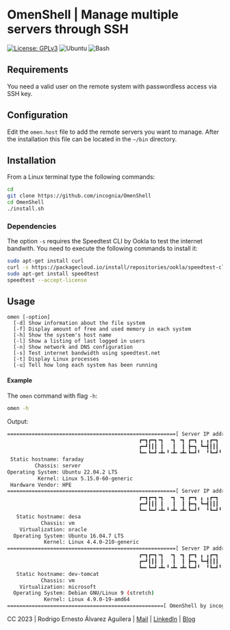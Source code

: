 # OmenShell | Manage multiple servers through SSH

[![License: GPLv3](https://img.shields.io/badge/License-GPLv3-steelblue)](https://www.gnu.org/licenses/gpl-3.0.html) ![Ubuntu](https://img.shields.io/badge/Ubuntu-v22.04.2_LTS-e9500e.svg) ![Bash](https://img.shields.io/badge/Bash-v5.1.16-232c34.svg)

## Requirements

You need a valid user on the remote system with passwordless access via SSH key.

## Configuration

Edit the `omen.host` file to add the remote servers you want to manage. After the installation this file can be located in the `~/bin` directory.

## Installation

From a Linux terminal type the following commands:
```bash
cd
git clone https://github.com/incognia/OmenShell
cd OmenShell
./install.sh
```
### Dependencies

The option `-s` requires the Speedtest CLI by Ookla to test the internet bandwith. You need to execute the following commands to install it:

```bash
sudo apt-get install curl
curl -s https://packagecloud.io/install/repositories/ookla/speedtest-cli/script.deb.sh | sudo bash
sudo apt-get install speedtest
speedtest --accept-license
```

## Usage
```
omen [-option]
  [-d] Show information about the file system
  [-f] Display amount of free and used memory in each system
  [-h] Show the system's host name
  [-l] Show a listing of last logged in users
  [-n] Show network and DNS configuration
  [-s] Test internet bandwidth using speedtest.net
  [-t] Display Linux processes
  [-u] Tell how long each system has been running
```

#### Example

The `omen` command with flag `-h`:
```bash
omen -h
```
Output:
```bash
=======================================================[ Server IP address ]====
                                           ┏━┓┏━┓╺┓  ╺┓ ╺┓ ┏━┓ ╻ ╻┏━┓ ╺┓ ┏━┓┏━┓
                                           ┏━┛┃┃┃ ┃   ┃  ┃ ┣━┓ ┗━┫┃┃┃  ┃ ╺━┫┃┃┃
                                           ┗━╸┗━┛╺┻╸╹╺┻╸╺┻╸┗━┛╹  ╹┗━┛╹╺┻╸┗━┛┗━┛
 Static hostname: faraday
         Chassis: server
Operating System: Ubuntu 22.04.2 LTS
          Kernel: Linux 5.15.0-60-generic
 Hardware Vendor: HPE
=======================================================[ Server IP address ]====
                                           ┏━┓┏━┓╺┓  ╺┓ ╺┓ ┏━┓ ╻ ╻┏━┓ ╺┓ ┏━┓┏━┓
                                           ┏━┛┃┃┃ ┃   ┃  ┃ ┣━┓ ┗━┫┃┃┃  ┃ ╺━┫┣━┓
                                           ┗━╸┗━┛╺┻╸╹╺┻╸╺┻╸┗━┛╹  ╹┗━┛╹╺┻╸┗━┛┗━┛
   Static hostname: desa
           Chassis: vm
    Virtualization: oracle
  Operating System: Ubuntu 16.04.7 LTS
            Kernel: Linux 4.4.0-210-generic
=======================================================[ Server IP address ]====
                                           ┏━┓┏━┓╺┓  ╺┓ ╺┓ ┏━┓ ╻ ╻┏━┓ ╺┓ ╻ ╻┏━┓
                                           ┏━┛┃┃┃ ┃   ┃  ┃ ┣━┓ ┗━┫┃┃┃  ┃ ┗━┫┃┃┃
                                           ┗━╸┗━┛╺┻╸╹╺┻╸╺┻╸┗━┛╹  ╹┗━┛╹╺┻╸  ╹┗━┛
   Static hostname: dev-tomcat
           Chassis: vm
    Virtualization: microsoft
  Operating System: Debian GNU/Linux 9 (stretch)
            Kernel: Linux 4.9.0-19-amd64
===================================================[ OmenShell by incognia ]====
```

CC 2023 | Rodrigo Ernesto Álvarez Aguilera | [Mail](mailto:incogniaqgmail.com) | [LinkedIn](https://www.linkedin.com/in/rodrigo-alvarez-aguilera/) | [Blog](https://incognia.wordpress.com/about)